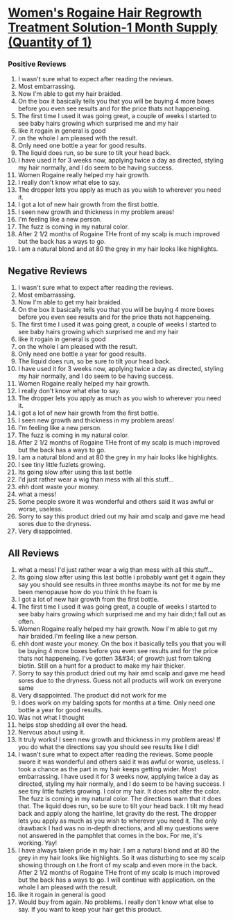 # [Women&#x27;s Rogaine Hair Regrowth Treatment Solution-1 Month Supply (Quantity of 1)](https://products.checkmycream.com/products/Women&#x27;s-Rogaine-Hair-Regrowth-Treatment-Solution-1-Month-Supply-(Quantity-of-1).html)

### Positive Reviews

<ol>
      <li>I wasn&#x27;t sure what to expect after reading the reviews.  </li>
      <li>Most embarrassing.  </li>
      <li>Now I&#x27;m able to get my hair braided.</li>
      <li>On the box it basically tells you that you will be buying 4 more boxes before you even see results and for the price thats not happeneing.</li>
      <li>The first time I used it was going great, a couple of weeks I started to see baby hairs growing which surprised me and my hair</li>
      <li>like it rogain in general is good</li>
      <li>on the whole I am pleased with the result.</li>
      <li>Only need one bottle a year for good results.</li>
      <li>The liquid does run, so be sure to tilt your head back.  </li>
      <li>I have used it for 3 weeks now, applying twice a day as directed, styling my hair normally, and I do seem to be having success.  </li>
      <li>Women Rogaine really helped my hair growth.</li>
      <li>I really don&#x27;t know what else to say.</li>
      <li>The dropper lets you apply as much as you wish to wherever you need it.  </li>
      <li>I got a lot of new hair growth from the first bottle.</li>
      <li>I seen new growth and thickness in my problem areas!</li>
      <li>I&#x27;m feeling like a new person.</li>
      <li>The fuzz is coming in my natural color.  </li>
      <li>After 2 1/2 months of Rogaine THe front of my scalp is much improved but the back has a ways to go.  </li>
      <li>I am a natural blond and at 80 the grey in my hair looks like highlights.</li>
</ol>


<h2>Negative Reviews</h2>
<ol>
<li> I wasn&#x27;t sure what to expect after reading the reviews.  </li>
<li> Most embarrassing.  </li>
<li> Now I&#x27;m able to get my hair braided.</li>
<li> On the box it basically tells you that you will be buying 4 more boxes before you even see results and for the price thats not happeneing.</li>
<li> The first time I used it was going great, a couple of weeks I started to see baby hairs growing which surprised me and my hair</li>
<li> like it rogain in general is good</li>
<li> on the whole I am pleased with the result.</li>
<li> Only need one bottle a year for good results.</li>
<li> The liquid does run, so be sure to tilt your head back.  </li>
<li> I have used it for 3 weeks now, applying twice a day as directed, styling my hair normally, and I do seem to be having success.  </li>
<li> Women Rogaine really helped my hair growth.</li>
<li> I really don&#x27;t know what else to say.</li>
<li> The dropper lets you apply as much as you wish to wherever you need it.  </li>
<li> I got a lot of new hair growth from the first bottle.</li>
<li> I seen new growth and thickness in my problem areas!</li>
<li> I&#x27;m feeling like a new person.</li>
<li> The fuzz is coming in my natural color.  </li>
<li> After 2 1/2 months of Rogaine THe front of my scalp is much improved but the back has a ways to go.  </li>
<li> I am a natural blond and at 80 the grey in my hair looks like highlights.</li>
<li> I see tiny little fuzlets growing.  </li>
<li> Its going slow after using this last bottle</li>
<li> I&#x27;d just rather wear a wig than mess with all this stuff...</li>
<li> ehh dont waste your money.</li>
<li> what a mess!</li>
<li> Some people swore it was wonderful and others said it was awful or worse, useless.  </li>
<li> Sorry to say this product dried out my hair amd scalp  and gave me head sores due to the dryness.  </li>
<li> Very disappointed.</li>
</ol>

<h2>All Reviews</h2>

<ol>
    <li> what a mess! I&#x27;d just rather wear a wig than mess with all this stuff...</li>
    <li> Its going slow after using this last bottle i probably  want get it again they say you should see results  in three months maybe its not for me by me been menopause how do you think th he foam is</li>
    <li> I got a lot of new hair growth from the first bottle.</li>
    <li> The first time I used it was going great, a couple of weeks I started to see baby hairs growing which surprised me and my hair didn;t fall out as often.</li>
    <li> Women Rogaine really helped my hair growth. Now I&#x27;m able to get my hair braided.I&#x27;m feeling like a new person.</li>
    <li> ehh dont waste your money. On the box it basically tells you that you will be buying 4 more boxes before you even see results and for the price thats not happeneing. I&#x27;ve gotten 3&amp;#34; of growth just from taking biotin. Still on a hunt for a product to make my hair thicker.</li>
    <li> Sorry to say this product dried out my hair amd scalp  and gave me head sores due to the dryness.  Guess not all products will work on everyone same</li>
    <li> Very disappointed. The product did not work for me</li>
    <li> I does work on my balding spots for months at a time.  Only need one bottle a year for good results.</li>
    <li> Was not what I thought</li>
    <li> helps stop shedding all over the head.</li>
    <li> Nervous about using it.</li>
    <li> It truly works! I seen new growth and thickness in my problem areas! If you do what the directions say you should see results like I did!</li>
    <li> I wasn&#x27;t sure what to expect after reading the reviews.  Some people swore it was wonderful and others said it was awful or worse, useless.  I took a chance as the part in my hair keeps getting wider.  Most embarrassing.  I have used it for 3 weeks now, applying twice a day as directed, styling my hair normally, and I do seem to be having success.  I see tiny little fuzlets growing.  I color my hair.  It does not alter the color.  The fuzz is coming in my natural color.  The directions warn that it does that.  The liquid does run, so be sure to tilt your head back.  I tilt my head back and apply along the hairline, let gravity do the rest. The dropper lets you apply as much as you wish to wherever you need it.  The only drawback I had was no in-depth directions, and all my questions were not answered in the pamphlet that comes in the box.  For me, it&#x27;s working. Yay!</li>
    <li> I have always taken pride in my hair. I am a natural blond and at 80 the grey in my hair looks like highlights. So  it was disturbing to see my scalp showing through on t.he front of my scalp and even more in the back. After 2 1/2 months of Rogaine THe front of my scalp is much improved but the back has a ways to go.  I will continue with application. on the whole I am pleased with the result.</li>
    <li> like it rogain in general is good</li>
    <li> Would buy from again. No problems. I really don&#x27;t know what else to say. If you want to keep your hair get this product.</li>
</ol>




